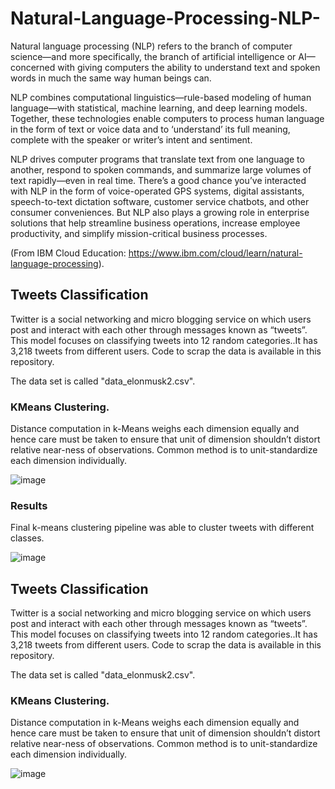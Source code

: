 # Natural-Language-Processing-NLP-

Natural language processing (NLP) refers to the branch of computer science—and more specifically, the branch of artificial intelligence or AI—concerned with giving computers the ability to understand text and spoken words in much the same way human beings can.

NLP combines computational linguistics—rule-based modeling of human language—with statistical, machine learning, and deep learning models. Together, these technologies enable computers to process human language in the form of text or voice data and to ‘understand’ its full meaning, complete with the speaker or writer’s intent and sentiment.

NLP drives computer programs that translate text from one language to another, respond to spoken commands, and summarize large volumes of text rapidly—even in real time. There’s a good chance you’ve interacted with NLP in the form of voice-operated GPS systems, digital assistants, speech-to-text dictation software, customer service chatbots, and other consumer conveniences. But NLP also plays a growing role in enterprise solutions that help streamline business operations, increase employee productivity, and simplify mission-critical business processes.

(From IBM Cloud Education: https://www.ibm.com/cloud/learn/natural-language-processing).




## Tweets Classification
Twitter is a social networking and micro blogging service on which users post and interact with each other through messages known as “tweets”. This model focuses on classifying tweets into 12 random categories..It has 3,218 tweets from different users. Code to scrap the data is available in this repository.

The data set is called "data_elonmusk2.csv".

### KMeans Clustering.
Distance computation in k-Means weighs each dimension equally and hence care must be taken to ensure that unit of dimension shouldn’t distort relative near-ness of observations. Common method is to unit-standardize each dimension individually.

![image](https://user-images.githubusercontent.com/86708470/167463458-20f8c7ad-f307-49ff-8c7f-8e1476f53fec.png)

### Results

Final k-means clustering pipeline was able to cluster tweets with different classes.

![image](https://user-images.githubusercontent.com/86708470/167464243-34d11c96-c41e-44cf-b29d-8948a75da0c6.png)






## Tweets Classification
Twitter is a social networking and micro blogging service on which users post and interact with each other through messages known as “tweets”. This model focuses on classifying tweets into 12 random categories..It has 3,218 tweets from different users. Code to scrap the data is available in this repository.

The data set is called "data_elonmusk2.csv".

### KMeans Clustering.
Distance computation in k-Means weighs each dimension equally and hence care must be taken to ensure that unit of dimension shouldn’t distort relative near-ness of observations. Common method is to unit-standardize each dimension individually.

![image](https://user-images.githubusercontent.com/86708470/167463458-20f8c7ad-f307-49ff-8c7f-8e1476f53fec.png)
